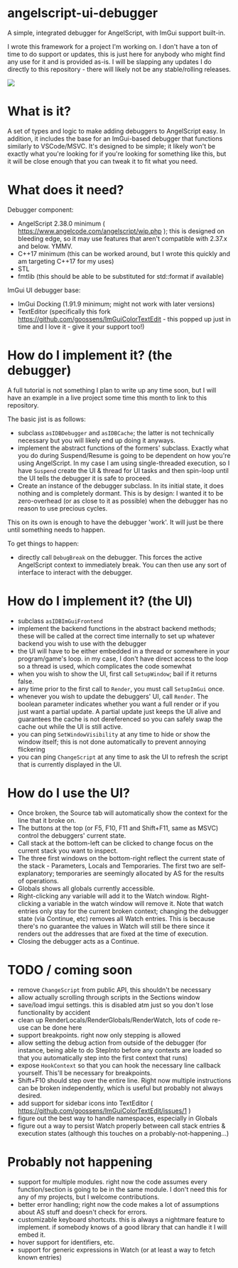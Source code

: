 # angelscript-ui-debugger
A simple, integrated debugger for AngelScript, with ImGui support built-in.

I wrote this framework for a project I'm working on.
I don't have a ton of time to do support or updates, this is just here for anybody who might find any use for it and is provided as-is.
I will be slapping any updates I do directly to this repository - there will likely not be any stable/rolling releases.

![](https://i.imgur.com/aC1Kx00.png)

# What is it?

A set of types and logic to make adding debuggers to AngelScript easy.
In addition, it includes the base for an ImGui-based debugger that functions
similarly to VSCode/MSVC. It's designed to be simple; it likely won't be exactly
what you're looking for if you're looking for something like this, but it will
be close enough that you can tweak it to fit what you need.

# What does it need?

Debugger component:
* AngelScript 2.38.0 minimum ( https://www.angelcode.com/angelscript/wip.php ); this is designed
  on bleeding edge, so it may use features that aren't compatible with 2.37.x and below. YMMV.
* C++17 minimum (this can be worked around, but I wrote this quickly and am targeting C++17 for my uses)
* STL
* fmtlib (this should be able to be substituted for std::format if available)

ImGui UI debugger base:
* ImGui Docking (1.91.9 minimum; might not work with later versions)
* TextEditor (specifically this fork https://github.com/goossens/ImGuiColorTextEdit - this popped up just in time and I love it - give it your support too!)

# How do I implement it? (the debugger)

A full tutorial is not something I plan to write up any time soon, but I will have an example in a live
project some time this month to link to this repository.

The basic jist is as follows:
* subclass `asIDBDebugger` and `asIDBCache`; the latter is not technically necessary but
  you will likely end up doing it anyways.
* implement the abstract functions of the formers' subclass. Exactly what you do during
  Suspend/Resume is going to be dependent on how you're using AngelScript. In my case
  I am using single-threaded execution, so I have `Suspend` create the UI & thread
  for UI tasks and then spin-loop until the UI tells the debugger it is safe to proceed.
* Create an instance of the debugger subclass. In its initial state, it does nothing and is completely dormant.
  This is by design: I wanted it to be zero-overhead (or as close to it as possible) when the debugger
  has no reason to use precious cycles.

This on its own is enough to have the debugger 'work'. It will just be there until something
needs to happen.

To get things to happen:
* directly call `DebugBreak` on the debugger. This forces the active AngelScript context to immediately break.
  You can then use any sort of interface to interact with the debugger.

# How do I implement it? (the UI)
* subclass `asIDBImGuiFrontend`
* implement the backend functions in the abstract backend methods; these will be called at the correct
  time internally to set up whatever backend you wish to use with the debugger
* the UI will have to be either embedded in a thread or somewhere in your program/game's loop.
  in my case, I don't have direct access to the loop so a thread is used, which complicates
  the code somewhat
* when you wish to show the UI, first call `SetupWindow`; bail if it returns false.
* any time prior to the first call to `Render`, you must call `SetupImGui` once.
* whenever you wish to update the debuggers' UI, call `Render`. The boolean parameter
  indicates whether you want a full render or if you just want a partial update.
  A partial update just keeps the UI alive and guarantees the cache is not dereferenced
  so you can safely swap the cache out while the UI is still active.
* you can ping `SetWindowVisibility` at any time to hide or show the window itself; this is
  not done automatically to prevent annoying flickering
* you can ping `ChangeScript` at any time to ask the UI to refresh the script that is currently
  displayed in the UI.

# How do I use the UI?
* Once broken, the Source tab will automatically show the context for the
  line that it broke on.
* The buttons at the top (or F5, F10, F11 and Shift+F11, same as MSVC) control
  the debuggers' current state.
* Call stack at the bottom-left can be clicked to change focus on the current
  stack you want to inspect.
* The three first windows on the bottom-right reflect the current state of the stack -
  Parameters, Locals and Temporaries. The first two are self-explanatory; temporaries are
  seemingly allocated by AS for the results of operations.
* Globals shows all globals currently accessible.
* Right-clicking any variable will add it to the Watch window. Right-clicking a variable
  in the watch window will remove it. Note that watch entries only stay for the current
  broken context; changing the debugger state (via Continue, etc) removes all Watch entries.
  This is because there's no guarantee the values in Watch will still be there since it
  renders out the addresses that are fixed at the time of execution.
* Closing the debugger acts as a Continue.
  
# TODO / coming soon
* remove `ChangeScript` from public API, this shouldn't be necessary
* allow actually scrolling through scripts in the Sections window
* save/load imgui settings. this is disabled atm just so you don't lose functionality by accident
* clean up RenderLocals/RenderGlobals/RenderWatch, lots of code re-use can be done here
* support breakpoints. right now only stepping is allowed
* allow setting the debug action from outside of the debugger (for instance, being able to
  do StepInto before any contexts are loaded so that you automatically step into the first
  context that runs)
* expose `HookContext` so that you can hook the necessary line callback yourself.
  This'll be necessary for breakpoints.
* Shift+F10 should step over the entire line. Right now multiple instructions can be
  broken independently, which is useful but probably not always desired.
* add support for sidebar icons into TextEditor ( https://github.com/goossens/ImGuiColorTextEdit/issues/1 )
* figure out the best way to handle namespaces, especially in Globals
* figure out a way to persist Watch properly between call stack entries & execution states
  (although this touches on a probably-not-happening...)

# Probably not happening
* support for multiple modules. right now the code assumes every function/section
  is going to be in the same module. I don't need this for any of my projects, but I welcome contributions.
* better error handling; right now the code makes a lot of assumptions about AS stuff
  and doesn't check for errors.
* customizable keyboard shortcuts. this is always a nightmare feature to implement.
  if somebody knows of a good library that can handle it I will embed it.
* hover support for identifiers, etc.
* support for generic expressions in Watch (or at least a way to fetch known entries)
